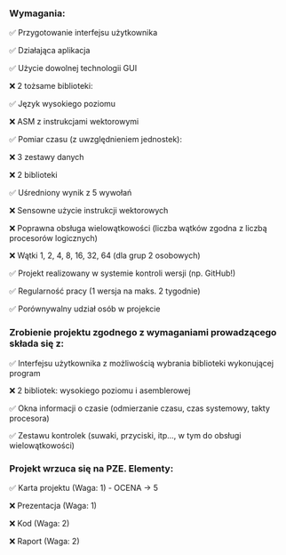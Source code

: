### Wymagania: 

✅ Przygotowanie interfejsu użytkownika

✅ Działająca aplikacja

✅ Użycie dowolnej technologii GUI

❌ 2 tożsame biblioteki:

✅ Język wysokiego poziomu

❌ ASM z instrukcjami wektorowymi

✅ Pomiar czasu (z uwzględnieniem jednostek):

❌ 3 zestawy danych

❌ 2 biblioteki

✅ Uśredniony wynik z 5 wywołań

❌ Sensowne użycie instrukcji wektorowych

❌ Poprawna obsługa wielowątkowości (liczba wątków zgodna z liczbą procesorów logicznych)

❌ Wątki 1, 2, 4, 8, 16, 32, 64 (dla grup 2 osobowych)

✅ Projekt realizowany w systemie kontroli wersji (np. GitHub!)

✅ Regularność pracy (1 wersja na maks. 2 tygodnie)

✅ Porównywalny udział osób w projekcie

### Zrobienie projektu zgodnego z wymaganiami prowadzącego składa się z:

✅ Interfejsu użytkownika z możliwością wybrania biblioteki wykonującej program

❌ 2 bibliotek: wysokiego poziomu i asemblerowej

✅ Okna informacji o czasie (odmierzanie czasu, czas systemowy, takty procesora)

✅ Zestawu kontrolek (suwaki, przyciski, itp..., w tym do obsługi wielowątkowości)

### Projekt wrzuca się na PZE. Elementy:

✅ Karta projektu (Waga: 1) - OCENA -> 5

❌ Prezentacja (Waga: 1)

❌ Kod (Waga: 2)

❌ Raport (Waga: 2)
